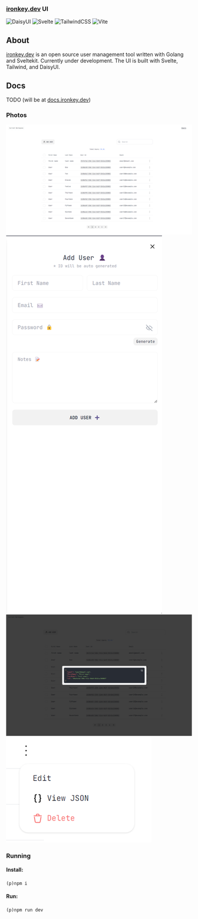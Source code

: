 ### [ironkey.dev]() UI


![DaisyUI](https://img.shields.io/badge/daisyui-5A0EF8?style=for-the-badge&logo=daisyui&logoColor=white)
![Svelte](https://img.shields.io/badge/svelte-%23f1413d.svg?style=for-the-badge&logo=svelte&logoColor=white)
![TailwindCSS](https://img.shields.io/badge/tailwindcss-%2338B2AC.svg?style=for-the-badge&logo=tailwind-css&logoColor=white)
![Vite](https://img.shields.io/badge/vite-%23646CFF.svg?style=for-the-badge&logo=vite&logoColor=white)


## About

[ironkey.dev](https://ironkey.dev) is an open source user management tool written with Golang and Sveltekit. Currently under development. The UI is built with Svelte, Tailwind, and DaisyUI.

## Docs

TODO (will be at [docs.ironkey.dev](https://docs.ironkey.dev))

### Photos

![image](/readme_img/main.png)
![image](/readme_img/addUser.png)
![image](/readme_img/jsonModal.png)
![image](/readme_img/dropdown.png)

### Running

#### Install:
`(p)npm i`


#### Run:
`(p)npm run dev`